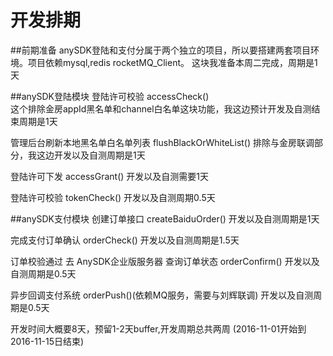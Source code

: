 # 开发排期

##前期准备
anySDK登陆和支付分属于两个独立的项目，所以要搭建两套项目环境。项目依赖mysql,redis
rocketMQ_Client。 这块我准备本周二完成，周期是1天

##anySDK登陆模块
登陆许可校验 accessCheck()  
这个排除金房appId黑名单和channel白名单这块功能，我这边预计开发及自测结束周期是1天

管理后台刷新本地黑名单白名单列表 flushBlackOrWhiteList()
排除与金房联调部分，我这边开发以及自测周期是1天

登陆许可下发 accessGrant()
开发以及自测需要1天

登陆许可校验 tokenCheck()
开发以及自测周期0.5天


##anySDK支付模块
创建订单接口 createBaiduOrder()
开发以及自测周期是1天

完成支付订单确认	orderCheck()
开发以及自测周期是1.5天

订单校验通过 去 AnySDK企业版服务器 查询订单状态 orderConfirm()
开发以及自测周期是0.5天

异步回调支付系统 orderPush()(依赖MQ服务，需要与刘辉联调)
开发以及自测周期是0.5天

开发时间大概要8天，预留1-2天buffer,开发周期总共两周
(2016-11-01开始到2016-11-15日结束)


	

